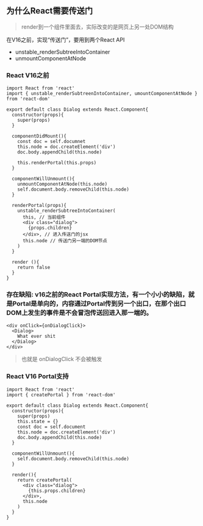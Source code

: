 ## 为什么React需要传送门
> render到一个组件里面去，实际改变的是网页上另一处DOM结构


在V16之前，实现“传送门”，要用到两个React API
- unstable_renderSubtreeIntoContainer
- unmountComponentAtNode

### React V16之前
```
import React from 'react'
import { unstable_renderSubtreenIntoContainer, umountComponentAtNode } from 'react-dom'

export default class Dialog extends React.Component{
  constructor(props){
    super(props)
  }
  
  componentDidMount(){
    const doc = self.documnet
    this.node = doc.createElement('div')
    doc.body.appendChild(this.node)
    
    this.renderPortal(this.props)
  }
  
  componentWillUnmount(){
    unmountComponentAtNode(this.node)
    self.document.body.removeChild(this.node)
  }
  
  renderPortal(props){
    unstable_renderSubtreeIntoContainer(
      this, // 当前组件
      <div class="dialog">
        {props.children}
      </div>, // 进入传送门的jsx
      this.node // 传送门另一端的DOM节点
    )
  }
  
  render (){
    return false
  }
}
```

### 存在缺陷: v16之前的React Portal实现方法，有一个小小的缺陷，就是Portal是单向的，内容通过Portal传到另一个出口，在那个出口DOM上发生的事件是不会冒泡传送回进入那一端的。
```
<div onClick={onDialogClick}>
  <Dialog>
    What ever shit
  </Dialog>
</div>
```
> 也就是 onDialogClick 不会被触发


### React V16 Portal支持
```
import React from 'react'
import { createPortal } from 'react-dom'

export default class Dialog extends React.Component{
  constructor(props){
    super(props)
    this.state = {}
    const doc = self.document
    this.node = doc.createElement('div')
    doc.body.appendChild(this.node)
  }
  
  componentWillUnmount(){
    self.document.body.removeChild(this.node)
  }
  
  render(){
    return createPortal(
      <div class="dialog">
        {this.props.children}
      </div>,
      this.node
    )
  }
}
```
